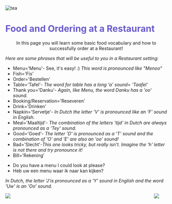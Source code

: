 
<div class="header">
  <img src="https://img.icons8.com/color/48/000000/tea--v2.png" alt="tea"/>
  <h1 style="color:SlateBlue;">Food and Ordering at a Restaurant</h1>
</div>


<p style="text-align:center;"> In this page you will learn some basic food vocabulary and how to successfully order at a Restaurant!</p>

<p><i> Here are some phrases that will be useful to you in a Restaurant setting:</i></p>

<ul>
  <li>Menu='Menu'- See, it's easy! :) <i>This word is pronounced like "Menoo"</li></i>
  <li>Fish='Fis'</li>
  <li>Order='Bestellen'</li>
  <li>Table='Tafel'- <i>The word for table has a long 'a' sound= 'Taafel'</li></i>
  <li>Thank you='Danku'- <i> Again, like Menu, the word Danku has a 'oo' sound.</li></i>
  <li>Booking/Reservation='Reseveren'</li>
  <li>Drink='Drinken'</li>
  <li>Napkin='Servetje'-<i> In Dutch the letter 'V' is pronounced like an 'F' sound in English.</li></i>
  <li>Meal='Maaltijd'- <i>The combination of the letters 'tijd' in Dutch are always pronounced as a 'Tey' sound.</li></i>
  <li>Good='Goed'- <i>The letter 'D' is pronounced as a 'T' sound and the combination of 'O' and 'E' are also an 'oo' sound!</li></i>
  <li>Bad='Slecht'-<i>This one looks tricky, but really isn't. Imagine the 'h' letter is not there and try pronounce it!</li></i>
  <li>Bill='Rekening'</li>
  </ul>
  


    
 <ul>
  <li>Do you have a menu I could look at please?</li>
  <li>Heb uw een menu waar ik naar kan kijken?</li>
  </ul>
  <p><i> In Dutch, the letter 'J'is pronounced as a 'Y' sound in English and the word 'Uw' is an 'Oo' sound.</i></p>
  
 
  
  
 

<img src="https://img.icons8.com/color/48/000000/netherlands.png" style="float:right;margin-right:25px;"/>

<img src="https://img.icons8.com/external-icongeek26-linear-colour-icongeek26/64/000000/external-clogs-netherlands-icongeek26-linear-colour-icongeek26.png"/>


 

         




<style>
#div1 {
  font-size:48px;
}
</style>
<link rel="stylesheet" href="https://cdnjs.cloudflare.com/ajax/libs/font-awesome/4.7.0/css/font-awesome.min.css">
<body>

<div id="div1" class="fa"></div>

<script>
function hand() {
  var a;
  a = document.getElementById("div1");
  a.innerHTML = "&#xf25a;";
  setTimeout(function () {
      a.innerHTML = "&#xf256;";
    }, 500);
  setTimeout(function () {
      a.innerHTML = "&#xf259;";
    }, 1000);
  setTimeout(function () {
      a.innerHTML = "&#xf256;";
    }, 1500);
}
hand();
setInterval(hand, 2000);
</script>

 
